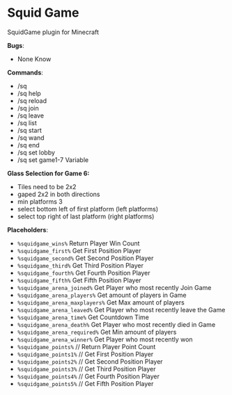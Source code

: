 # Squid Game
SquidGame plugin for Minecraft

**Bugs**:
- None Know

**Commands**:
- /sq
- /sq help
- /sq reload
- /sq join
- /sq leave
- /sq list
- /sq start
- /sq wand
- /sq end
- /sq set lobby
- /sq set game1-7 Variable

**Glass Selection for Game 6:**
- Tiles need to be 2x2
- gaped 2x2 in both directions
- min platforms 3
- select bottom left of first platform (left platforms)
- select top right of last platform (right platforms)

**Placeholders**:
- `%squidgame_wins%` Return Player Win Count
- `%squidgame_first%`  Get First Position Player
- `%squidgame_second%`  Get Second Position Player
- `%squidgame_third%`  Get Third Position Player
- `%squidgame_fourth%`  Get Fourth Position Player
- `%squidgame_fifth%`  Get Fifth Position Player
- `%squidgame_arena_joined%`  Get Player who most recently Join Game
- `%squidgame_arena_players%`  Get amount of players in Game
- `%squidgame_arena_maxplayers%`  Get Max amount of players
- `%squidgame_arena_leaved%`  Get Player who most recently leave the Game
- `%squidgame_arena_time%`  Get Countdown Time
- `%squidgame_arena_death%`  Get Player who most recently died in Game
- `%squidgame_arena_required%`  Get Min amount of players
- `%squidgame_arena_winner%`  Get Player who most recently won
- `%squidgame_points%`  // Return Player Point Count
- `%squidgame_points1%` // Get First Position Player
- `%squidgame_points2%` // Get Second Position Player
- `%squidgame_points3%` // Get Third Position Player
- `%squidgame_points4%` // Get Fourth Position Player
- `%squidgame_points5%` // Get Fifth Position Player
